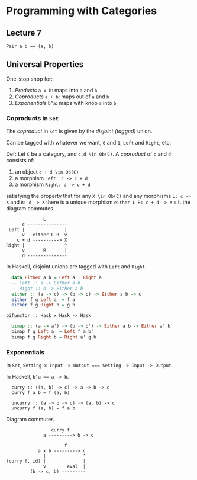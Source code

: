 # Programming with Categories
## Lecture 7

`Pair a b == (a, b)`

## Universal Properties
One-stop shop for:
1. *Products* `a x b`: maps into `a` and `b`
2. *Coproducts* `a + b`: maps out of `a` and `b`
3. *Exponentials* `b^a`: maps with knob `a` into `b`

### Coproducts in `Set`
The *coproduct* in `Set` is given by the *disjoint (tagged)* union.

Can be tagged with whatever we want, `0` and `1`, `Left` and `Right`, etc.

Def: Let `C` be a category, and `c,d \in Ob(C)`. A *coproduct* of `c` and `d` consists of:
1. an object `c + d \in Ob(C)`
2. a morphism `Left: c -> c + d`
3. a morphism `Right: d -> c + d`

satisfying the property that for any `X \in Ob(C)` and any morphisms `L: c -> X` and `R: d -> X` there is a unique morphism `either L R: c + d -> X` s.t. the diagram commutes
```
              L
      c ---------------
 Left |               |
      v   either L R  v
    c + d ----------> X
Right |               ^
      v       R       |
      d ---------------
```

In Haskell, disjoint unions are tagged with `Left` and `Right`.
```haskell
  data Either a b = Left a | Right a
  -- Left :: a -> Either a b
  -- Right :: b -> Either a b
  either :: (a -> c) -> (b -> c) -> Either a b -> c
  either f g Left a  = f a
  either f g Right b = g b
```

`bifunctor :: Hask x Hask -> Hask`
```haskell
  bimap :: (a -> a') -> (b -> b') -> Either a b -> Either a' b'
  bimap f g Left a  = Left f a b'
  bimap f g Right b = Right a' g b
```

### Exponentials
In `Set`, `Setting x Input -> Output === Setting -> Input -> Output`.

In Haskell, `b^a == a -> b`.
```
  curry :: ((a, b) -> c) -> a -> b -> c
  curry f a b = f (a, b)

  uncurry :: (a -> b -> c) -> (a, b) -> c
  uncurry f (a, b) = f a b
```
Diagram commutes
```
                 curry f
              a ---------> b -> c

                      f
            a x b ---------> c
              |              ^
(curry f, id) |              |
              v        eval  |
         (b -> c, b) ---------
```
